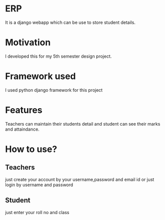 ERP
===
It is a django webapp which can be use to store student details.

Motivation
===
I developed this for my 5th semester design project.

Framework used
===
I used python django framework for this project

Features
===
Teachers can maintain their students detail and student can see their marks and attaindance.

How to use?
===
Teachers
---
just create your account by your username,password and email id or just login by username and password

Student
---
just enter your roll no and class
